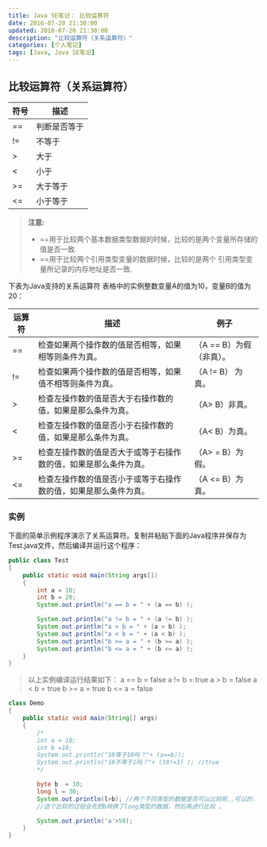 ```yaml
---
title: Java SE笔记： 比较运算符
date: 2016-07-20 21:30:00
updated: 2016-07-20 21:30:00
description: "比较运算符（关系运算符）"
categories: [个人笔记]
tags: [Java, Java SE笔记]
---
```


## 比较运算符（关系运算符）

|符号|  描述     |
|---|----------|
|==	|判断是否等于
|!=	|不等于
|>	|大于
|<	|小于
|>=	|大于等于
|<=	|小于等于

> **注意:**
> - ==用于比较两个基本数据类型数据的时候，比较的是两个变量所存储的值是否一致.
> - ==用于比较两个引用类型变量的数据时候，比较的是两个 引用类型变量所记录的内存地址是否一致.

下表为Java支持的关系运算符 表格中的实例整数变量A的值为10，变量B的值为20： 

|运算符|描述                                                 |例子                   |
|-----|----------------------------------------------------|-----------------------|
|==   |检查如果两个操作数的值是否相等，如果相等则条件为真。          |（A == B）为假（非真）。  | 
|!=   |检查如果两个操作数的值是否相等，如果值不相等则条件为真。       |（A != B） 为真。       | 
|>    |检查左操作数的值是否大于右操作数的值，如果是那么条件为真。     |（A> B）非真。          | 
|<    |检查左操作数的值是否小于右操作数的值，如果是那么条件为真。     |（A< B）为真。          |
|>=   |检查左操作数的值是否大于或等于右操作数的值，如果是那么条件为真。|（A> = B）为假。        | 
|<=   |检查左操作数的值是否小于或等于右操作数的值，如果是那么条件为真。|（A <= B）为真。        |

### 实例
下面的简单示例程序演示了关系运算符。复制并粘贴下面的Java程序并保存为Test.java文件，然后编译并运行这个程序：
```java
public class Test 
{
    public static void main(String args[]) 
    {
        int a = 10;
        int b = 20;
        System.out.println("a == b = " + (a == b) );

        System.out.println("a != b = " + (a != b) );
        System.out.println("a > b = " + (a > b) );
        System.out.println("a < b = " + (a < b) );
        System.out.println("b >= a = " + (b >= a) );
        System.out.println("b <= a = " + (b <= a) );
    }
}
```

> 以上实例编译运行结果如下：
> a == b = false 
> a != b = true 
> a > b = false 
> a < b = true 
> b >= a = true 
> b <= a = false

```java
class Demo
{
    public static void main(String[] args) 
    {
        /*
        int a = 10;
        int b =10;
        System.out.println("10等于10吗？"+ (a==b));  
        System.out.println("10不等于1吗？"+ (10!=1) ); //true  
        */

        byte b  = 10;
        long l = 30;
        System.out.println(l>b); //两个不同类型的数据是否可以比较呢.,可以的，但是两个不同类型的数据必须是兼用的数据。
        //这个比较的过程会先把b转换了long类型的数据，然后再进行比较 。

        System.out.println('a'>50);
    }
}
```